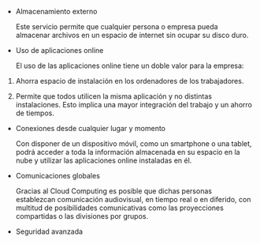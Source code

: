 - Almacenamiento externo
  
  Este servicio permite que cualquier persona o empresa pueda almacenar archivos en un espacio de internet sin ocupar su disco duro.
- Uso de aplicaciones online
  
  El uso de las aplicaciones online tiene un doble valor para la empresa:

1. Ahorra espacio de instalación en los ordenadores de los trabajadores.

2. Permite que todos utilicen la misma aplicación y no distintas instalaciones. Esto implica una mayor integración del trabajo y un ahorro de tiempos. 
- Conexiones desde cualquier lugar y momento
  
   Con disponer de un dispositivo móvil, como un smartphone o una tablet, podrá acceder a toda la información almacenada en su espacio en la nube y utilizar las aplicaciones online instaladas en él. 
- Comunicaciones globales
  
  Gracias al Cloud Computing es posible que dichas personas establezcan comunicación audiovisual, en tiempo real o en diferido, con multitud de posibilidades comunicativas como las proyecciones compartidas o las divisiones por grupos. 
- Seguridad avanzada
  
